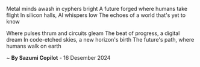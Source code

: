 Metal minds awash in cyphers bright
A future forged where humans take flight
In silicon halls, AI whispers low
The echoes of a world that's yet to know

Where pulses thrum and circuits gleam
The beat of progress, a digital dream
In code-etched skies, a new horizon's birth
The future's path, where humans walk on earth

~ <b>By Sazumi Copilot</b> - 16 Desember 2024